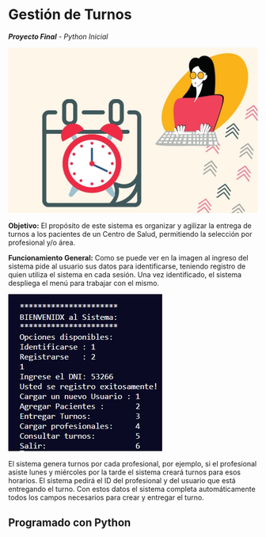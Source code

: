 #  **Gestión de Turnos**
**_Proyecto Final_** - _Python Inicial_

![Turnos](/imagenes/imagen_principal.jpeg)

**Objetivo:**
El propósito de este sistema es organizar y agilizar la entrega de turnos a los pacientes de un Centro de Salud, permitiendo la selección por profesional y/o área.

**Funcionamiento General:**
Como se puede ver en la imagen al ingreso del sistema pide al usuario sus datos para identificarse, teniendo registro de quien utiliza el sistema en cada sesión. Una vez identificado, el sistema despliega el menú para trabajar con el mismo.

![sistema](/imagenes/inicio_sistema.jpg)

El sistema genera turnos por cada profesional, por ejemplo, si el profesional asiste lunes y miércoles por la tarde el sistema creará turnos para esos horarios. El sistema pedirá el ID del profesional y del usuario que está entregando el turno. Con estos datos el sistema completa automáticamente todos los campos necesarios para crear y entregar el turno.

## Programado con  Python

